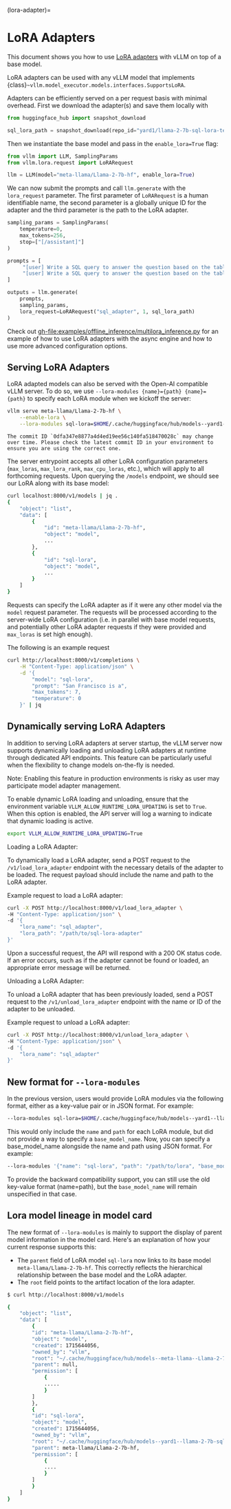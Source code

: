 (lora-adapter)=

# LoRA Adapters

This document shows you how to use [LoRA adapters](https://arxiv.org/abs/2106.09685) with vLLM on top of a base model.

LoRA adapters can be used with any vLLM model that implements {class}`~vllm.model_executor.models.interfaces.SupportsLoRA`.

Adapters can be efficiently served on a per request basis with minimal overhead. First we download the adapter(s) and save
them locally with

```python
from huggingface_hub import snapshot_download

sql_lora_path = snapshot_download(repo_id="yard1/llama-2-7b-sql-lora-test")
```

Then we instantiate the base model and pass in the `enable_lora=True` flag:

```python
from vllm import LLM, SamplingParams
from vllm.lora.request import LoRARequest

llm = LLM(model="meta-llama/Llama-2-7b-hf", enable_lora=True)
```

We can now submit the prompts and call `llm.generate` with the `lora_request` parameter. The first parameter
of `LoRARequest` is a human identifiable name, the second parameter is a globally unique ID for the adapter and
the third parameter is the path to the LoRA adapter.

```python
sampling_params = SamplingParams(
    temperature=0,
    max_tokens=256,
    stop=["[/assistant]"]
)

prompts = [
     "[user] Write a SQL query to answer the question based on the table schema.\n\n context: CREATE TABLE table_name_74 (icao VARCHAR, airport VARCHAR)\n\n question: Name the ICAO for lilongwe international airport [/user] [assistant]",
     "[user] Write a SQL query to answer the question based on the table schema.\n\n context: CREATE TABLE table_name_11 (nationality VARCHAR, elector VARCHAR)\n\n question: When Anchero Pantaleone was the elector what is under nationality? [/user] [assistant]",
]

outputs = llm.generate(
    prompts,
    sampling_params,
    lora_request=LoRARequest("sql_adapter", 1, sql_lora_path)
)
```

Check out <gh-file:examples/offline_inference/multilora_inference.py> for an example of how to use LoRA adapters with the async engine and how to use more advanced configuration options.

## Serving LoRA Adapters

LoRA adapted models can also be served with the Open-AI compatible vLLM server. To do so, we use
`--lora-modules {name}={path} {name}={path}` to specify each LoRA module when we kickoff the server:

```bash
vllm serve meta-llama/Llama-2-7b-hf \
    --enable-lora \
    --lora-modules sql-lora=$HOME/.cache/huggingface/hub/models--yard1--llama-2-7b-sql-lora-test/snapshots/0dfa347e8877a4d4ed19ee56c140fa518470028c/
```

```{note}
The commit ID `0dfa347e8877a4d4ed19ee56c140fa518470028c` may change over time. Please check the latest commit ID in your environment to ensure you are using the correct one.
```

The server entrypoint accepts all other LoRA configuration parameters (`max_loras`, `max_lora_rank`, `max_cpu_loras`,
etc.), which will apply to all forthcoming requests. Upon querying the `/models` endpoint, we should see our LoRA along
with its base model:

```bash
curl localhost:8000/v1/models | jq .
{
    "object": "list",
    "data": [
        {
            "id": "meta-llama/Llama-2-7b-hf",
            "object": "model",
            ...
        },
        {
            "id": "sql-lora",
            "object": "model",
            ...
        }
    ]
}
```

Requests can specify the LoRA adapter as if it were any other model via the `model` request parameter. The requests will be
processed according to the server-wide LoRA configuration (i.e. in parallel with base model requests, and potentially other
LoRA adapter requests if they were provided and `max_loras` is set high enough).

The following is an example request

```bash
curl http://localhost:8000/v1/completions \
    -H "Content-Type: application/json" \
    -d '{
        "model": "sql-lora",
        "prompt": "San Francisco is a",
        "max_tokens": 7,
        "temperature": 0
    }' | jq
```

## Dynamically serving LoRA Adapters

In addition to serving LoRA adapters at server startup, the vLLM server now supports dynamically loading and unloading
LoRA adapters at runtime through dedicated API endpoints. This feature can be particularly useful when the flexibility
to change models on-the-fly is needed.

Note: Enabling this feature in production environments is risky as user may participate model adapter management.

To enable dynamic LoRA loading and unloading, ensure that the environment variable `VLLM_ALLOW_RUNTIME_LORA_UPDATING`
is set to `True`. When this option is enabled, the API server will log a warning to indicate that dynamic loading is active.

```bash
export VLLM_ALLOW_RUNTIME_LORA_UPDATING=True
```

Loading a LoRA Adapter:

To dynamically load a LoRA adapter, send a POST request to the `/v1/load_lora_adapter` endpoint with the necessary
details of the adapter to be loaded. The request payload should include the name and path to the LoRA adapter.

Example request to load a LoRA adapter:

```bash
curl -X POST http://localhost:8000/v1/load_lora_adapter \
-H "Content-Type: application/json" \
-d '{
    "lora_name": "sql_adapter",
    "lora_path": "/path/to/sql-lora-adapter"
}'
```

Upon a successful request, the API will respond with a 200 OK status code. If an error occurs, such as if the adapter
cannot be found or loaded, an appropriate error message will be returned.

Unloading a LoRA Adapter:

To unload a LoRA adapter that has been previously loaded, send a POST request to the `/v1/unload_lora_adapter` endpoint
with the name or ID of the adapter to be unloaded.

Example request to unload a LoRA adapter:

```bash
curl -X POST http://localhost:8000/v1/unload_lora_adapter \
-H "Content-Type: application/json" \
-d '{
    "lora_name": "sql_adapter"
}'
```

## New format for `--lora-modules`

In the previous version, users would provide LoRA modules via the following format, either as a key-value pair or in JSON format. For example:

```bash
--lora-modules sql-lora=$HOME/.cache/huggingface/hub/models--yard1--llama-2-7b-sql-lora-test/snapshots/0dfa347e8877a4d4ed19ee56c140fa518470028c/
```

This would only include the `name` and `path` for each LoRA module, but did not provide a way to specify a `base_model_name`.
Now, you can specify a base_model_name alongside the name and path using JSON format. For example:

```bash
--lora-modules '{"name": "sql-lora", "path": "/path/to/lora", "base_model_name": "meta-llama/Llama-2-7b"}'
```

To provide the backward compatibility support, you can still use the old key-value format (name=path), but the `base_model_name` will remain unspecified in that case.

## Lora model lineage in model card

The new format of `--lora-modules` is mainly to support the display of parent model information in the model card. Here's an explanation of how your current response supports this:

- The `parent` field of LoRA model `sql-lora` now links to its base model `meta-llama/Llama-2-7b-hf`. This correctly reflects the hierarchical relationship between the base model and the LoRA adapter.
- The `root` field points to the artifact location of the lora adapter.

```bash
$ curl http://localhost:8000/v1/models

{
    "object": "list",
    "data": [
        {
        "id": "meta-llama/Llama-2-7b-hf",
        "object": "model",
        "created": 1715644056,
        "owned_by": "vllm",
        "root": "~/.cache/huggingface/hub/models--meta-llama--Llama-2-7b-hf/snapshots/01c7f73d771dfac7d292323805ebc428287df4f9/",
        "parent": null,
        "permission": [
            {
            .....
            }
        ]
        },
        {
        "id": "sql-lora",
        "object": "model",
        "created": 1715644056,
        "owned_by": "vllm",
        "root": "~/.cache/huggingface/hub/models--yard1--llama-2-7b-sql-lora-test/snapshots/0dfa347e8877a4d4ed19ee56c140fa518470028c/",
        "parent": meta-llama/Llama-2-7b-hf,
        "permission": [
            {
            ....
            }
        ]
        }
    ]
}
```
